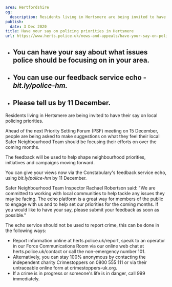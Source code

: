 ```yaml
area: Hertfordshire
og:
  description: Residents living in Hertsmere are being invited to have their say on local policing priorities.
publish:
  date: 3 Dec 2020
title: Have your say on policing priorities in Hertsmere
url: https://www.herts.police.uk/news-and-appeals/have-your-say-on-policing-priorities-in-hertsmere-0948j
```

* ## You can have your say about what issues police should be focusing on in your area.

 * ## You can use our feedback service echo - _bit.ly/police-hm._

 * ## Please tell us by 11 December.

Residents living in Hertsmere are being invited to have their say on local policing priorities.

Ahead of the next Priority Setting Forum (PSF) meeting on 15 December, people are being asked to make suggestions on what they feel their local Safer Neighbourhood Team should be focusing their efforts on over the coming months.

The feedback will be used to help shape neighbourhood priorities, initiatives and campaigns moving forward.

You can give your views now via the Constabulary's feedback service echo, using _bit.ly/police-hm_ by 11 December.

Safer Neighbourhood Team Inspector Rachael Robertson said: "We are committed to working with local communities to help tackle any issues they may be facing. The echo platform is a great way for members of the public to engage with us and to help set our priorities for the coming months. If you would like to have your say, please submit your feedback as soon as possible."

The echo service should not be used to report crime, this can be done in the following ways:

 * Report information online at herts.police.uk/report, speak to an operator in our Force Communications Room via our online web chat at herts.police.uk/contact or call the non-emergency number 101.
 * Alternatively, you can stay 100% anonymous by contacting the independent charity Crimestoppers on 0800 555 111 or via their untraceable online form at crimestoppers-uk.org.
 * If a crime is in progress or someone's life is in danger, call 999 immediately.
